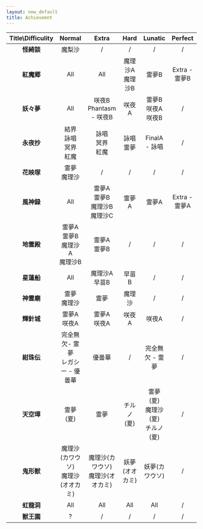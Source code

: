 ```yaml
---
layout: new_default
title: Achievemnt
---
```


|Title\Difficulity|Normal|Extra|Hard|Lunatic|<span title="No Miss No Bom Full SpellCard">Perfect</span>|
|:--:|:--:|:--:|:--:|:--:|:--:|
|**怪綺談**|魔梨沙|/|/|/|/|
|**紅魔郷**|All|All|魔理沙A<br>魔理沙B|霊夢B|Extra - 霊夢B|
|**妖々夢**|All|咲夜B<br>Phantasm - 咲夜B|咲夜A|霊夢B<br>咲夜A<br>咲夜B|/|
|**永夜抄**|結界<br>詠唱<br>冥界<br>紅魔|詠唱<br>冥界<br>紅魔|詠唱<br>霊夢|FinalA - 詠唱|/|
|**花映塚**|霊夢<br>魔理沙|/|/|/|/|
|**風神録**|All|霊夢A<br>霊夢B<br>魔理沙B<br>魔理沙C|霊夢A|霊夢A|Extra - 霊夢A|
|**地霊殿**|霊夢A<br>霊夢B<br>魔理沙A<br>魔理沙B|霊夢A<br>霊夢B|/|/|/|
|**星蓮船**|All|魔理沙A<br>早苗B|早苗B|/|/|
|**神霊廟**|霊夢<br>魔理沙|霊夢|魔理沙|/|/|
|**輝針城**|霊夢A<br>咲夜A|霊夢A<br>咲夜A|咲夜A|咲夜A|/|
|**紺珠伝**|完全無欠- 霊夢<br>レガシー - 優曇華|優曇華|/|完全無欠 - 霊夢|/|
|**天空璋**|霊夢(夏)|霊夢|チルノ(夏)|霊夢(夏)<br>魔理沙(夏)<br>チルノ(夏)|/|
|**鬼形獣**|魔理沙(カワウソ)<br>魔理沙(オオカミ)|魔理沙(カワウソ)<br>魔理沙(オオカミ)|妖夢(オオカミ)|妖夢(カワウソ)|/|
|**虹龍洞**|All|All|All|All|/|
|**獣王園**|?|/|/|/|/|
